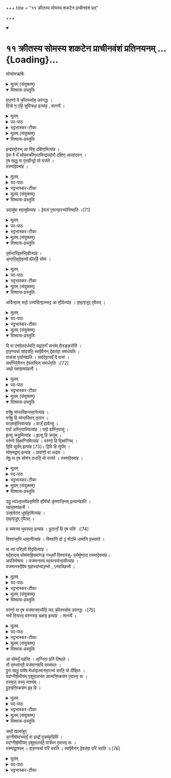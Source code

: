 +++
title = "११ क्रीतस्य सोमस्य शकटेन प्राचीनवंशं प्रत्"

+++
<div class="js_include" includetitle="true" newlevelforh1="1" unfilled url="/vedAH_yajuH/taittirIyam/sArasvata-vibhAgaH/saMhitA/sarva-prastutiH/6/1/11_krItasya_somasya_shakaTena_prAchInavaMshaM_prat">
<details open><summary><h1>११ क्रीतस्य सोमस्य शकटेन प्राचीनवंशं प्रतिनयनम् ...{Loading}...</h1></summary>

सोसोमऋषिः

<details><summary>मूलम् (संयुक्तम्)</summary>

वा॒रु॒णो वै क्री॒तस्सोम॒ उप॑नद्धो मि॒त्रो न॒ एहि॒ सुमि॑त्रधा॒ इत्या॑ह॒ शान्त्या॒
</details>

<details open><summary>विश्वास-प्रस्तुतिः</summary>

वा॒रु॒णो वै क्री॒तस्सोम॒ उप॑नद्धः ।  
मि॒त्रो न॒ एहि॒ सुमि॑त्रधा॒ इत्या॑ह॒ ,
शान्त्यै॑ ।
</details>

<details><summary>मूलम्</summary>

वा॒रु॒णो वै क्री॒तस्सोम॒ उप॑नद्धः ।  
मि॒त्रो न॒ एहि॒ सुमि॑त्रधा॒ इत्या॑ह॒ ,
शान्त्यै॑ ।
</details>

<details><summary>पद-पाठः</summary>

वा॒रु॒णः । वै । क्री॒तः । सोमः॑ । उप॑नद्ध॒ इत्युप॑-न॒द्धः॒ ।   
मि॒त्रः । नः॒ । एति॑ । इ॒हि॒ । सुमि॑त्रधा॒ इति॒ सुमि॑त्र-धाः॒ । इति॑ । आ॒ह॒ ।  
शान्त्यै॑ । 
</details>

<details><summary>भट्टभास्कर-टीका</summary>

1वरुण इत्यादि ॥ यदा सोमः क्रीतः उपनद्धो बद्धो भवति तदा एनं वरुणो गृह्णाति तस्मात्तदाऽसौ वारुणः, वरुणस्यायं वारुणः । 'गतिरनन्तरः' इति गतेः प्रकृतिस्वरत्वम् । तस्मान्मित्रो भूत्वाऽस्मानेहि आगच्छेति वचनं तस्य शान्त्यै भवति ॥
</details>

<details><summary>मूलम् (संयुक्तम्)</summary>

इन्द्र॑स्यो॒रुमा वि॑श॒ दक्षि॑ण॒मित्या॑ह दे॒वा वै यँ सोम॒मक्री॑ण॒न्तमिन्द्र॑स्यो॒रौ दक्षि॑ण॒ आसा॑दयन्ने॒ष खलु॒ वा ए॒तर्हीन्द्रो॒ यो यज॑ते॒ तस्मा॑दे॒वमा॒ह
</details>

<details open><summary>विश्वास-प्रस्तुतिः</summary>

इन्द्र॑स्यो॒रुम् आ वि॑श॒ दक्षि॑ण॒मित्या॑ह ।  
दे॒वा वै यँ सोम॒मक्री॑ण॒न्तमिन्द्र॑स्यो॒रौ दक्षि॑ण॒ आसा॑दयन् ।  
ए॒ष खलु॒ वा ए॒तर्हीन्द्रो॒ यो यज॑ते ।  
तस्मा॑दे॒वमा॑ह ।
</details>

<details><summary>मूलम्</summary>

इन्द्र॑स्यो॒रुम् आ वि॑श॒ दक्षि॑ण॒मित्या॑ह ।  
दे॒वा वै यँ सोम॒मक्री॑ण॒न्तमिन्द्र॑स्यो॒रौ दक्षि॑ण॒ आसा॑दयन् ।  
ए॒ष खलु॒ वा ए॒तर्हीन्द्रो॒ यो यज॑ते ।  
तस्मा॑दे॒वमा॑ह ।
</details>

<details><summary>पद-पाठः</summary>

इन्द्र॑स्य । ऊ॒रुम् । एति॑ । वि॒श॒ । दक्षि॑णम् । इति॑ । आ॒ह॒ ।   
दे॒वाः । वै । यम् । सोम॑म् । अक्री॑णन् । तम् । इन्द्र॑स्य । ऊ॒रौ । दक्षि॑णे । एति॑ । अ॒सा॒द॒य॒न् ।   
ए॒षः । खलु॑ । वै । ए॒तर्‌हि॑ । इन्द्रः॑ । यः । यज॑ते ।   
तस्मा॑त् । ए॒वम् । आ॒ह॒ । 
</details>

<details><summary>भट्टभास्कर-टीका</summary>

2इन्द्रस्योरुमित्यादि ॥ देवास्सोमं क्रीत्वा इन्द्रस्य दक्षिणे ऊरावासादयन् । अस्मिंश्च काले अयमिन्द्रः यो यजते । तस्मात् 'इन्द्रस्योरुमाविश' इति मन्त्रमाह । 'इदमोर्हिल्' 'एतेतौ रथोः' इत्येतादेशः ॥
</details>

<details><summary>मूलम् (संयुक्तम्)</summary>

उदायु॑षा स्वा॒युषेत्या॑ह दे॒वता॑ ए॒वान्वा॒रभ्योत् [71]  
ति॒ष्ठ॒त्य्
</details>

<details open><summary>विश्वास-प्रस्तुतिः</summary>

उदायु॑षा स्वा॒युषेत्या॑ह ।
दे॒वता॑ ए॒वान्वा॒रभ्योत्तिष्ठति ।[71]
</details>

<details><summary>मूलम्</summary>

उदायु॑षा स्वा॒युषेत्या॑ह ।
दे॒वता॑ ए॒वान्वा॒रभ्योत्तिष्ठति ।[71]
</details>

<details><summary>पद-पाठः</summary>

उदिति॑ । आयु॑षा । स्वा॒युषेति॑ सु-आ॒युषा॑ । इति॑ । आ॒ह॒ ।   

दे॒वताः॑ । ए॒व । अ॒न्वा॒रभ्येत्य॑नु-आ॒रभ्य॑ । उदिति॑ । [71]  ति॒ष्ठ॒ति॒ । 
</details>

<details><summary>भट्टभास्कर-टीका</summary>

3उदायुषेति ॥ यस्मात् 'अमृताननु' इत्यस्मिन् मन्त्रे उच्यते तस्माद्देवता अन्वारभ्यावष्टभ्योत्तिष्ठति ॥
</details>

<details><summary>मूलम् (संयुक्तम्)</summary>

उ॒र्व॑न्तरि॑क्ष॒मन्वि॒हीत्या॑हान्तरिक्षदेव॒त्यो ३॒॑ ह्ये॑तर्हि॒ सोमो
</details>

<details open><summary>विश्वास-प्रस्तुतिः</summary>

उ॒र्व॑न्तरि॑क्ष॒मन्वि॒हीत्या॑ह ।  
अ॒न्त॒रि॒क्ष॒दे॒व॒त्यो॑  ह्ये॑तर्हि॒ सोमः॑ ।
</details>

<details><summary>मूलम्</summary>

उ॒र्व॑न्तरि॑क्ष॒मन्वि॒हीत्या॑ह ।  
अ॒न्त॒रि॒क्ष॒दे॒व॒त्यो॑  ह्ये॑तर्हि॒ सोमः॑ ।
</details>

<details><summary>पद-पाठः</summary>

उ॒रु । अ॒न्तरि॑क्षम् । अन्विति॑ । इ॒हि॒ । इति॑ । आ॒ह॒ ।  
अ॒न्त॒रि॒क्ष॒दे॒व॒त्य॑ इत्य॑न्तरिक्ष-दे॒व॒त्यः॑ । हि । ए॒तर्‌हि॑ । सोमः॑ । 
</details>

<details><summary>भट्टभास्कर-टीका</summary>

4उर्वन्तरिक्षमिति ॥ यदाऽन्तरिक्षेण सोमे इच्छति [मो गच्छति] अस्मिन् कालेऽयमन्तरिक्षदैवत्यः । तस्मादात्मीयानां देवानां अन्तरिक्षं विस्तीर्णमन्विहि अनुगच्छेति मन्त्राभिप्राय इत्यर्थः । 'देवतान्तात्तादर्थ्ये यत्', 'तित्स्वरितम्' इति स्वरितत्वम्, 'उदात्तस्वरितयोर्यणः', इति हिशब्दात्पर एकारस्स्वर्यते ॥
</details>

<details><summary>मूलम् (संयुक्तम्)</summary>

ऽदि॑त्या॒स्सदो॒ऽस्यदि॑त्या॒स्सद॒ आ सी॒देत्या॑ह यथाय॒जुरे॒वैतद्
</details>

<details open><summary>विश्वास-प्रस्तुतिः</summary>

अदि॑त्या॒स् सदो॒ ऽस्यदि॑त्या॒स्सद॒ आ सी॒देत्या॑ह ।
य॒था॒य॒जुर् ए॒वैतत् ।
</details>

<details><summary>मूलम्</summary>

अदि॑त्या॒स् सदो॒ ऽस्यदि॑त्या॒स्सद॒ आ सी॒देत्या॑ह ।
य॒था॒य॒जुर् ए॒वैतत् ।
</details>

<details><summary>पद-पाठः</summary>

अदि॑त्याः । सदः॑ । अ॒सि॒ । अदि॑त्याः । सदः॑ । एति॑ । सी॒द॒ । इति॑ । आ॒ह॒ ।   
य॒था॒य॒जुरिति॑ यथा-य॒जुः । ए॒व । ए॒तत् । 
</details>

<details><summary>भट्टभास्कर-टीका</summary>

5अदित्यास्सद इत्यादि ॥ कृष्णाजिनस्यादित्यास्सदनतुल्यत्वात् यजुर्यथा वदति तथैवैतदित्यर्थः ॥
</details>

<details><summary>मूलम् (संयुक्तम्)</summary>

वि वा ए॑नमे॒तद॑र्धयति॒ यद्वा॑रु॒णँ सन्त॑म्मै॒त्रङ्क॒रोति॑ वारु॒ण्यर्चा सा॑दयति॒ स्वयै॒वैन॑न्दे॒वत॑या॒ सम॑र्धयति॒ वास॑सा प॒र्यान॑ह्यति सर्वदेव॒त्यव्ँ॑ वै वास॒स्सर्वा॑भिरे॒व [72]  
ए॒न॒न्दे॒वता॑भि॒स्सम॑र्धय॒त्यथो॒ रक्ष॑सा॒मप॑हत्यै॒
</details>

<details open><summary>विश्वास-प्रस्तुतिः</summary>

वि वा ए॑नमे॒तद॑र्धयति॒ यद्वा॑रु॒णँ सन्त॑म् मै॒त्रङ्क॒रोति॑ ।  
वा॒रु॒ण्यर्चा सा॑दयति॒ स्वयै॒वैन॑न् दे॒वत॑या॒ सम॑र्धयति ।  
वास॑सा प॒र्यान॑ह्यति । सर्वदेव॒त्यव्ँ॑ वै वासः॑ ।  
सर्वा॑भिरे॒वैनन् दे॒वता॑भि॒स् सम॑र्धय॒ति ।[72]  
अथो॒ रक्ष॑सा॒मप॑हत्यै ।
</details>

<details><summary>मूलम्</summary>

वि वा ए॑नमे॒तद॑र्धयति॒ यद्वा॑रु॒णँ सन्त॑म् मै॒त्रङ्क॒रोति॑ ।  
वा॒रु॒ण्यर्चा सा॑दयति॒ स्वयै॒वैन॑न् दे॒वत॑या॒ सम॑र्धयति ।  
वास॑सा प॒र्यान॑ह्यति ।  

सर्वदेव॒त्यव्ँ॑ वै वासः॑ ।  

सर्वा॑भिरे॒वैनन् दे॒वता॑भि॒स् सम॑र्धय॒ति ।[72]  
अथो॒ रक्ष॑सा॒मप॑हत्यै ।
</details>

<details><summary>पद-पाठः</summary>

वीति॑ । वै । ए॒न॒म् । ए॒तत् । अ॒र्ध॒य॒ति॒ । यत् । वा॒रु॒णम् । सन्त॑म् । मै॒त्रम् । क॒रोति॑ । 

वा॒रु॒ण्या । ऋ॒चा । एति॑ । सा॒द॒य॒ति॒ । स्वया॑ । ए॒व । ए॒न॒म् । दे॒वत॑या । समिति॑ । अ॒र्ध॒य॒ति॒ । 

वास॑सा । प॒र्यान॑ह्य॒तीति॑ परि-आन॑ह्यति । 

स॒र्व॒दे॒व॒त्य॑मिति॑ सर्व-दे॒व॒त्य॑म् । वै । वासः॑ ।   

सर्वा॑भिः । ए॒व । [72]  ए॒न॒म् । दे॒वता॑भिः । समिति॑ । अ॒र्ध॒य॒ति॒ ।   

अथो॒ इति॑ । रक्ष॑साम् । अप॑हत्या॒ इत्यप॑-ह॒त्यै॒ ।  
</details>

<details><summary>भट्टभास्कर-टीका</summary>

6वि वा एनमिति ॥ एनं सोमं विवर्धयति वृद्धिं करोति खल्वेतत् यद्वारुणं सन्तं मैत्रं करोति 'मित्रो न एहि' इति मन्त्रेण मैत्रतामापादयति । वरुणपरित्यागेन व्यृद्धस्स्यात्, तस्माद्वारुण्यर्चा 'वरुणोसि धृतव्रतः' इत्यनया आसादयति । स्वयैवैनं देवतया अप्रच्युतया एनं समर्धयति । वाससा पर्यानह्यति सर्वतो बध्नाति सोममिति विधिः । सर्वदेवत्यमित्यादि । गतम् । अथो अपिच रक्षसामपहत्यै भवति अपहननाय संपद्यते, सोमस्य हन्तुमशक्यत्वात् । 'तादौ च ' इति गतेः प्रकृतिस्वरत्वम् ॥
</details>

<details><summary>मूलम् (संयुक्तम्)</summary>

वने॑षु॒ व्य॑न्तरि॑क्षन्तता॒नेत्या॑ह॒ वने॑षु॒ हि व्य॑न्तरि॑क्षन्त॒तान॒ वाज॒मर्व॒त्स्वित्या॑ह॒ वाजँ॒ ह्यर्व॑त्सु॒ पयो॑ अघ्नि॒यास्वित्या॑ह॒ पयो॒ ह्य॑घ्नि॒यासु॑ हृ॒त्सु क्रतु॒मित्या॑ह हृ॒त्सु हि क्रतुव्ँ॒वरु॑णो वि॒क्ष्व॑ग्निमित्या॑ह॒ वरु॑णो॒ हि वि॒क्ष्व॑ग्निन्दि॒वि सूर्य॑म् [73]  
इत्या॑ह दि॒वि हि सूर्यँ॒ सोम॒मद्रा॒वित्या॑ह॒ ग्रावा॑णो॒ वा अद्र॑य॒स्तेषु॒ वा ए॒ष सोम॑न्दधाति॒ यो यज॑ते॒ तस्मा॑दे॒वमा॒ह
</details>

<details open><summary>विश्वास-प्रस्तुतिः</summary>

वने॑षु॒ व्य॑न्तरि॑क्षन्तता॒नेत्या॑ह ।  
वने॑षु॒ हि व्य॑न्तरि॑क्षन् त॒तान ।  
वाज॒मर्व॒त्स्वित्या॑ह । वाजँ॒ ह्यर्व॑त्सु॑ ।  
पयो॑ अघ्नि॒यास्वित्या॑ह । पयो॒ ह्य॑घ्नि॒यासु॑ ।  
हृ॒त्सु क्रतु॒मित्या॑ह । हृ॒त्सु हि क्रतु॑म् ।  
वरु॑णो वि॒क्ष्व॑ग्निमित्या॑ह । वरु॑णो॒ हि वि॒क्ष्व॑ग्निम् ।  
दि॒वि सूर्य॑म् इत्या॑ह [73]। दि॒वि हि सूर्य॑म् ।  
सोम॒मद्रा॒व् इत्या॑ह । ग्रावा॑णो॒ वा अद्र॑यः ।  
तेषु॒ वा ए॒ष सोम॑न् दधाति॒ यो यज॑ते ।
तस्मा॑दे॒वमा॑ह ।
</details>

<details><summary>मूलम्</summary>

वने॑षु॒ व्य॑न्तरि॑क्षन्तता॒नेत्या॑ह ।  
वने॑षु॒ हि व्य॑न्तरि॑क्षन् त॒तान ।  
वाज॒मर्व॒त्स्वित्या॑ह । वाजँ॒ ह्यर्व॑त्सु॑ ।  
पयो॑ अघ्नि॒यास्वित्या॑ह । पयो॒ ह्य॑घ्नि॒यासु॑ ।  
हृ॒त्सु क्रतु॒मित्या॑ह । हृ॒त्सु हि क्रतु॑म् ।  
वरु॑णो वि॒क्ष्व॑ग्निमित्या॑ह । वरु॑णो॒ हि वि॒क्ष्व॑ग्निम् ।  
दि॒वि सूर्य॑म् इत्या॑ह [73]। दि॒वि हि सूर्य॑म् ।  
सोम॒मद्रा॒व् इत्या॑ह । ग्रावा॑णो॒ वा अद्र॑यः ।  
तेषु॒ वा ए॒ष सोम॑न् दधाति॒ यो यज॑ते ।
तस्मा॑दे॒वमा॑ह ।
</details>

<details><summary>पद-पाठः</summary>

वने॑षु । वीति॑ । अ॒न्तरि॑क्षम् । त॒ता॒न॒ । इति॑ । आ॒ह॒ ।   
वने॑षु । हि । वीति॑ । अ॒न्तरि॑क्षम् । त॒तान॑ ।   
वाज॑म् । अर्व॒त्स्वित्यर्व॑त्-सु॒ । इति॑ । आ॒ह॒ ।  
वाज॑म् । हि । अर्व॒त्स्वित्यर्व॑त्-सु॒ ।  
पयः॑ । अ॒घ्नि॒यासु॑ । इति॑ । आ॒ह॒ ।  
पयः॑ । हि । अ॒घ्नि॒यासु॑ ।  
हृ॒त्स्विति॑ हृत्-सु । क्रतु॑म् । इति॑ । आ॒ह॒ ।  
हृ॒त्स्विति॑ हृत्-सु । हि । क्रतु॑म् । वरु॑णः । वि॒क्षु । अ॒ग्निम् । इति॑ । आ॒ह॒ ।  
वरु॑णः । हि । वि॒क्षु । अ॒ग्निम् ।  
दि॒वि । सूर्य॑म् । [73] इति॑ । आ॒ह॒ ।  
दि॒वि । हि । सूर्य॑म् ।  
सोम॑म् । अद्रौ॑ । इति॑ । आ॒ह॒ ।  
ग्रावा॑णः । वै । अद्र॑यः ।  
तेषु॑ । वै । ए॒षः । सोम॑म् । द॒धा॒ति॒ । यः । यज॑ते ।  
तस्मा॑त् । ए॒वम् । आ॒ह॒ ।  
</details>

<details><summary>भट्टभास्कर-टीका</summary>

7वनेष्विति ॥ यस्माद्वनेपु वृक्षेषु वा अन्तरिक्षं विततान विविधं स्थापितवान् तस्मादेवमाह । वाजं गतिं वेगं वा । यस्मादर्वत्सु अश्वेषु विततानेत्येव । यागद्वारेण सर्वाऽपीयं व्यवस्था । पयः क्षीरादिकं अघ्नियासु गोषु विततान । हृत्सु क्रतुं ज्ञानं विततान । वरुणः विश्वस्य वारयिता । विश्वेन त्वावृतो देवो व्यवस्थाः सर्वा एताः कृतवानिति । विक्षु मनुष्येषु अग्निं वैश्वानरं विततान । दिवि अन्तरिक्षे सूर्यमदधात् दधाति धारयति यागद्वारेणैव । दिव्येव हि सूर्यं दधाति । सोममित्यादि । ग्रावाणो वा अद्रयस्तेपु वा एष सोमं दधाति स्थापयति यो यजते । तस्मात्सोममद्रावदधादित्याह । ग्राव्णां पर्वतत्वमध्यारोप्यैवमाहेति ॥
</details>

<details><summary>मूलम् (संयुक्तम्)</summary>

उदु॒ त्यञ्जा॒तवे॑दस॒मिति॑ सौ॒र्यर्चा कृ॑ष्णाजि॒नम्प्र॒त्यान॑ह्यति॒ रक्ष॑सा॒मप॑हत्या॒ उस्रा॒वेत॑न्धूर्षाहा॒वित्या॑ह यथाय॒जुरे॒वैतत्प्र च्य॑वस्व भुवस्पत॒ इत्या॑ह भू॒तानाँ॒ हि [74]  
ए॒ष पति॒र्विश्वा॑न्य॒भि धामा॒नीत्या॑ह॒ विश्वा॑नि॒ ह्ये ३॒॑ षो॑ऽभि धामा॑नि प्र॒च्यव॑ते॒ मा त्वा॑ परिप॒री वि॑द॒दित्या॑ह॒ यदे॒वादस्सोम॑माह्रि॒यमा॑णङ्गन्ध॒र्वो वि॒श्वाव॑सुᳶ प॒र्यमु॑ष्णा॒त्तस्मा॑दे॒वमा॒हाप॑रिमोषाय॒ यज॑मानस्य स्व॒स्त्यय॑न्य॒सीत्या॑ह॒ यज॑मानस्यै॒वैष य॒ज्ञस्या॑न्वार॒म्भोऽन॑वच्छित्त्यै॒
</details>

<details open><summary>विश्वास-प्रस्तुतिः</summary>

उदु॒ त्यञ्जा॒तवे॑दस॒मिति॑ सौ॒र्यर्चा कृ॑ष्णाजि॒नम् प्र॒त्यान॑ह्यति ।  
रक्ष॑सा॒मप॑हत्यै ।  
उस्रा॒वेत॑न् धूर्षाहा॒वित्या॑ह ।  
य॒था॒य॒जु॒र् ए॒वैतत् ।  

प्र च्य॑वस्व भुवस्पत॒ इत्या॑ह ।
भू॒तानाँ॒ हि ए॒ष पतिः॑ ।[74]  

विश्वा॑न्य॒भि धामा॒नीत्या॑ह ।
विश्वा॑नि॒ ह्ये ३॒॑ षो॑ऽभि धामा॑नि प्र॒च्यव॑ते ।  

मा त्वा॑ परिप॒री वि॑द॒दित्या॑ह ।  
यदे॒वादस् सोम॑माह्रि॒यमा॑णङ् गन्ध॒र्वो वि॒श्वाव॑सुᳶ प॒र्यमु॑ष्णा॒त् तस्मा॑दे॒वमा॑ह।  
अप॑रिमोषाय ।
यज॑मानस्य स्व॒स्त्यय॑न्य॒सीत्या॑ह ।  
यज॑मानस्यै॒वैष य॒ज्ञस्या॑न्वार॒म्भो , ऽन॑वच्छित्त्यै ।
</details>

<details><summary>मूलम्</summary>

उदु॒ त्यञ्जा॒तवे॑दस॒मिति॑ सौ॒र्यर्चा कृ॑ष्णाजि॒नम् प्र॒त्यान॑ह्यति ।  
रक्ष॑सा॒मप॑हत्यै ।  
उस्रा॒वेत॑न् धूर्षाहा॒वित्या॑ह ।  
य॒था॒य॒जु॒र् ए॒वैतत् ।  

प्र च्य॑वस्व भुवस्पत॒ इत्या॑ह ।
भू॒तानाँ॒ हि ए॒ष पतिः॑ ।[74]  

विश्वा॑न्य॒भि धामा॒नीत्या॑ह ।
विश्वा॑नि॒ ह्ये ३॒॑ षो॑ऽभि धामा॑नि प्र॒च्यव॑ते ।  

मा त्वा॑ परिप॒री वि॑द॒दित्या॑ह ।  
यदे॒वादस् सोम॑माह्रि॒यमा॑णङ् गन्ध॒र्वो वि॒श्वाव॑सुᳶ प॒र्यमु॑ष्णा॒त् तस्मा॑दे॒वमा॑ह।  
अप॑रिमोषाय ।
यज॑मानस्य स्व॒स्त्यय॑न्य॒सीत्या॑ह ।  
यज॑मानस्यै॒वैष य॒ज्ञस्या॑न्वार॒म्भो , ऽन॑वच्छित्त्यै ।
</details>

<details><summary>पद-पाठः</summary>

उदिति॑ । उ॒ । त्यम् । जा॒तवे॑दस॒मिति॑ जा॒त-वे॒द॒स॒म् । इति॑ । सौ॒र्या । ऋ॒चा । कृ॒ष्णा॒जि॒नमिति॑ कृष्ण-अ॒जि॒नम् । प्र॒त्यान॑ह्य॒तीति॑ प्रति-आन॑ह्यति ।   
रक्ष॑साम् । अप॑हत्या॒ इत्यप॑-ह॒त्यै॒ ।   

उस्रौ॑ । एति॑ । इ॒त॒म् । धू॒र्‌षा॒हा॒विति॑ धूः-सा॒हौ॒ । इति॑ । आ॒ह॒ ।  
य॒था॒य॒जुरिति॑ यथा-य॒जुः । ए॒व । ए॒तत् । 

प्रेति॑ । च्य॒व॒स्व॒ । भु॒वः॒ । प॒ते॒ । इति॑ । आ॒ह॒ ।   
भू॒ताना॑म् । हि । [74]  ए॒षः । पतिः॑ ।  

विश्वा॑नि । अ॒भीति॑ । धामा॑नि । इति॑ । आ॒ह॒ ।  
विश्वा॑नि । हि । ए॒षः । अ॒भीति॑ । धामा॑नि । प्र॒च्यव॑त॒ इति॑ प्र-च्यव॑ते ।   

मा । त्वा॒ । प॒रि॒प॒रीति॑ परि-प॒री । वि॒द॒त् । इति॑ । आ॒ह॒ ।   
यत् । ए॒व । अ॒दः । सोम॑म् । आ॒ह्रि॒यमा॑ण॒मित्या॑-ह्रि॒यमा॑णम् । ग॒न्ध॒र्वः । वि॒श्वाव॑सु॒रिति॑ वि॒श्व-व॒सुः॒ । प॒र्यमु॑ष्णा॒दिति॑ परि-अमु॑ष्णात् । तस्मा॑त् । ए॒वम् । आ॒ह॒ ।  

अप॑रिमोषा॒येत्यप॑रि-मो॒षा॒य॒ ।   

यज॑मानस्य । स्व॒स्त्यय॒नीति॑ स्वस्ति-अय॑नी । अ॒सि॒ । इति॑ । आ॒ह॒ ।   
यज॑मानस्य । ए॒व । ए॒षः । य॒ज्ञस्य॑ । अ॒न्वा॒र॒म्भ इत्य॑नु-आ॒र॒म्भः । अन॑वच्छित्त्या॒ इत्यन॑व-छि॒त्त्यै॒ । 
</details>

<details><summary>भट्टभास्कर-टीका</summary>

8उदु त्यमिति प्रत्यानह्यति प्रतिबद्धद्वारं सर्वतो बध्नातीति मन्त्रविधिः । उस्रावेतमित्यादियुग्यानयोजनमन्त्रेषु धूर्षाहावित्यादिगुणकथनम् । यथा यजुर्वदति तथा वेदितव्यम् । प्र च्यवस्वेति । भूतानामिति भुव इत्यस्यार्थमाचष्टे । यद्विश्वानि धामानि स्थानानि तेजांसि अभि प्रच्यवते आभिमुख्येन गन्तुमेष प्रारभते तस्मादेवमाह - मा त्वेति । यस्माद्विश्वावसुर्नाम गन्धर्वः परितस्सर्वतः आवृत्य सोमममुष्माल्लोकाद्गायत्र्या आह्रियमाणमपाहरत् तस्मात्परि मा विदत् पथि पर्यवस्थाता चोरो विश्वावसुर्मा विदत् मा लब्ध, मा गन्धर्वो विश्वावसुः आदधत् आत्मसात्कुर्यादिति च मन्त्रे आह । अदश्शब्दात्परस्याः पञ्चम्याः 'सुपां सुलुक्' इति लुक् । यद्वा - पर्यमुष्णादिति यददः यदिदं कारणं तस्मादेवमाह । तस्मादपरिमोषाय एतद्वचनं भवति यजमानस्येति । एष हि यजमानस्य यज्ञस्यान्वारम्भः यजमानो यज्ञमन्वारभते स्मृशत्येतद्वचनेन । तस्मादेतद्वचनं अनवच्छित्यै अप्रच्युत्यै भवति यजमानस्य । स्वस्ति अविघ्नेन अयनं प्राप्नोति यज्ञस्य स्वस्त्ययनं तद्वान् सोमः तत्कारिका असीति ॥
</details>

<details><summary>मूलम् (संयुक्तम्)</summary>

वरु॑णो॒ वा ए॒ष यज॑मानम॒भ्यैति॒ यत् [75]  
क्री॒तस्सोम॒ उप॑नद्धो॒ नमो॑ मि॒त्रस्य॒ वरु॑णस्य॒ चक्ष॑स॒ इत्या॑ह॒ शान्त्या॒
</details>

<details open><summary>विश्वास-प्रस्तुतिः</summary>

वरु॑णो॒ वा ए॒ष यज॑मानम॒भ्यैति॒ यत् क्री॒तस्सोम॒ उप॑नद्धः ।[75]   
नमो॑ मि॒त्रस्य॒ वरु॑णस्य॒ चक्ष॑स॒ इत्या॑ह । शान्त्यै॑ ।  
</details>

<details><summary>मूलम्</summary>

वरु॑णो॒ वा ए॒ष यज॑मानम॒भ्यैति॒ यत् क्री॒तस्सोम॒ उप॑नद्धः ।[75]   
नमो॑ मि॒त्रस्य॒ वरु॑णस्य॒ चक्ष॑स॒ इत्या॑ह । शान्त्यै॑ ।  
</details>

<details><summary>पद-पाठः</summary>

वरु॑णः । वै । ए॒षः । यज॑मानम् । अ॒भि । एति॑ । ए॒ति॒ । यत् । [75]  क्री॒तः । सोमः॑ । उप॑नद्ध॒ इत्युप॑-न॒द्धः॒ ।  
नमः॑ । मि॒त्रस्य॑ । वरु॑णस्य । चक्ष॑से । इति॑ । आ॒ह॒ ।   
शान्त्यै॑ । 
</details>

<details><summary>भट्टभास्कर-टीका</summary>

9वरुणो वा इत्यादि ॥ योयं क्रीत उपनद्धश्च सोमः एषः वरुणः यजमानमभ्येति अभिगमनि वित्तमुक्तम् तथा हरणात् वरुण इवायं स्यात् । ततश्च यजमानो वरुणगृहीतो भवेत्, तस्मात् 'नमो मित्रस्य' इति वचनं शान्त्यै भवति मित्रत्ववचनेन बोधिते ॥
</details>

<details><summary>मूलम् (संयुक्तम्)</summary>

आ सोमव्ँ॒वह॑न्त्य॒ग्निना॒ प्रति॑ तिष्ठते॒ तौ स॒म्भव॑न्तौ॒ यज॑मानम॒भि सम्भ॑वतᳶ पु॒रा खलु॒ वावैष मेधा॑या॒त्मान॑मा॒रभ्य॑ चरति॒ यो दी॑क्षि॒तो यद॑ग्नीषो॒मीय॑म्प॒शुमा॒लभ॑त आत्मनि॒ष्क्रय॑ण ए॒वास्य॒ स तस्मा॒त्तस्य॒ नाश्य॑म्पुरुषनि॒ष्क्रय॑ण इव॒ ह्य्
</details>

<details open><summary>विश्वास-प्रस्तुतिः</summary>

आ सोमव्ँ॒ वह॑न्ति ।
अ॒ग्निना॒ प्रति॑ तिष्ठते ।  
तौ स॒म्भव॑न्तौ॒ यज॑मानम॒भि सम्भ॑वतः ।  
पु॒रा खलु॒ वावैष मेधा॑या॒त्मान॑मा॒रभ्य॑ चरति॒ यो दी॑क्षि॒तः ।   
यद॑ग्नीषो॒मीय॑म् प॒शुमा॒लभ॑त आत्मनि॒ष्क्रय॑ण ए॒वास्य॒ सः ।  
तस्मा॒त् तस्य॒ नाश्य॑म् ।  
पु॒रु॒ष॒नि॒ष्क्रय॑ण इव॒ हि ।
</details>

<details><summary>मूलम्</summary>

आ सोमव्ँ॒ वह॑न्ति ।
अ॒ग्निना॒ प्रति॑ तिष्ठते ।  
तौ स॒म्भव॑न्तौ॒ यज॑मानम॒भि सम्भ॑वतः ।  
पु॒रा खलु॒ वावैष मेधा॑या॒त्मान॑मा॒रभ्य॑ चरति॒ यो दी॑क्षि॒तः ।   
यद॑ग्नीषो॒मीय॑म् प॒शुमा॒लभ॑त आत्मनि॒ष्क्रय॑ण ए॒वास्य॒ सः ।  
तस्मा॒त् तस्य॒ नाश्य॑म् ।  
पु॒रु॒ष॒नि॒ष्क्रय॑ण इव॒ हि ।
</details>

<details><summary>पद-पाठः</summary>

एति॑ । सोम॑म् । वह॑न्ति ।   
अ॒ग्निना॑ । प्रतीति॑ । ति॒ष्ठ॒ते॒ ।   
तौ । स॒म्भव॑न्ता॒विति॑ सम्-भव॑न्तौ । यज॑मानम् । अ॒भि । समिति॑ । भ॒व॒तः॒ ।   
पु॒रा । खलु॑ । वाव । ए॒षः । मेधा॑य । आ॒त्मान॑म् । आ॒रभ्येत्या॑-रभ्य॑ । च॒र॒ति॒ । यः । दी॒क्षि॒तः ।   
यत् । अ॒ग्नी॒षो॒मीय॒मित्य॑ग्नी-सो॒मीय॑म् । प॒शुम् । आ॒लभ॑त॒ इत्या॑-लभ॑ते । आ॒त्म॒नि॒ष्क्रय॑ण॒ इत्या॑त्म-नि॒ष्क्रय॑णः । ए॒व । अ॒स्य॒ । सः । 
तस्मा॑त् । तस्य॑ । न । आ॒श्य॑म् ।   
पु॒रु॒ष॒नि॒ष्क्रय॑ण॒ इति॑ पुरुष-नि॒ष्क्रय॑णः । इ॒व॒ । हि ।  
</details>

<details><summary>भट्टभास्कर-टीका</summary>

10अग्नीषोमीयं पशुं विधास्यन् आह - आ सोममित्यादि ॥ सोमं चानयन्ति आवहन्ति, अग्निना च प्रतितिष्ठते अग्निना च संगच्छति यजमानः । 'समवप्रविभ्यस्स्थः' इत्यात्मनेपदम् । 'चादिलोपे विभाषा' इति प्रथमा तिङ्विभक्तिर्न निहन्यते । ततश्च तौ सोमश्चाग्निश्च संभवन्तौ यजमानमभि यजमानमेव लक्षीकृत्य संभवतः यजमानमभिभवत एव सह तिष्ठतः । यद्वा - प्रमाणानतिरेकस्संभवः । यजमानमभितो व्याप्य तिष्ठतः । किञ्च - पुरा खलु दीक्षाकाल एव एष मेघाय यज्ञार्थं आत्मानमारभ्य आलभ्य नियुज्य आत्मानं दत्वा चरति यो दीक्षितः स्रुक्स्थानीयः परार्थे वर्तते । तस्मादग्नीषोमीयं पशुमालभते तस्यात्मनिष्क्रयणे भवत्येव । आत्मा निष्क्रीयते येन यथोक्तलक्षणाच्चरितादिति करणे ल्युट् । अग्नीषोमौ देवते अस्येति 'द्यावापृथिवी' इत्यादिना छः । अन्यस्त्वाह - तौ संभवन्तौ यजमानमभिसंवभत इत्युक्तम् । तस्माद्यजमानमभिसंभवतः । पुरा खल्वित्यादि । पूर्वं खलु यजमानः मेधायात्मानमालभ्य वर्तते, तस्मादिदमेव कृतं भवति भवत इति ताभ्यामात्मा निष्क्रीयते अग्नीषोमीयपशुनेत्यादि । तस्मादेव कारणात् तस्य पशोस्संबन्धीडादिकमन्नाद्यं न भक्ष्यम् । कस्मादित्याह - पुरुषनिष्क्रयण इव हीति । यस्मादेव पुरुषनिष्क्रयण इव भवति । पुरुषो निष्क्रीयते येन स पुरुषसंमितो भवति तस्य भक्षणं पुरुषस्येव भक्षणं भवति । तस्मान्नाश्यम् । पूर्ववत्करणे ल्युट् ॥
</details>

<details><summary>मूलम् (संयुक्तम्)</summary>

अथो॒ खल्वा॑हुर॒ग्नीषोमा॑भ्याव्ँ॒वा इन्द्रो॑ वृ॒त्रम॑ह॒न्निति॒ यद॑ग्नीषो॒मीय॑म्प॒शुमा॒लभ॑ते॒ वार्त्र॑घ्न ए॒वास्य॒ स तस्मा॑द्वा॒श्यव्ँ॑वारु॒ण्यर्चा परि॑ चरति॒ स्वयै॒वैन॑न्दे॒वत॑या॒ परि॑ चरति ॥ [76]  
</details>

<details open><summary>विश्वास-प्रस्तुतिः</summary>

अथो॒ खल्वा॑हुर्  
अ॒ग्नीषोमा॑भ्याव्ँ॒ वा इन्द्रो॑ वृ॒त्रम॑ह॒न्निति॑ ।  
यद॑ग्नीषो॒मीय॑म् प॒शुमा॒लभ॑ते॒ वार्त्र॑घ्न ए॒वास्य॒ सः ।  
तस्मा॑द्वा॒श्यम् ।
वा॒रु॒ण्यर्चा परि॑ चरति ।
स्वयै॒वैन॑न् दे॒वत॑या॒ परि॑ चरति ॥ [76]  
</details>

<details><summary>मूलम्</summary>

अथो॒ खल्वा॑हुर्  
अ॒ग्नीषोमा॑भ्याव्ँ॒ वा इन्द्रो॑ वृ॒त्रम॑ह॒न्निति॑ ।  
यद॑ग्नीषो॒मीय॑म् प॒शुमा॒लभ॑ते॒ वार्त्र॑घ्न ए॒वास्य॒ सः ।  
तस्मा॑द्वा॒श्यम् ।
वा॒रु॒ण्यर्चा परि॑ चरति ।
स्वयै॒वैन॑न् दे॒वत॑या॒ परि॑ चरति ॥ [76]  
</details>

<details><summary>पद-पाठः</summary>

अथो॒ इति॑ । खलु॑ । आ॒हुः॒ ।   
अ॒ग्नीषोमा॑भ्या॒मित्य॒ग्नी-सोमा॑भ्याम् । वै । इन्द्रः॑ । वृ॒त्रम् । अ॒ह॒न् । इति॑ ।   
यत् । अ॒ग्नी॒षो॒मीय॒मित्य॑ग्नी-सो॒मीय॑म् । प॒शुम् । आ॒लभ॑त॒ इत्या॑-लभ॑ते । वार्त्र॑घ्न॒ इति॒ वार्त्र॑-घ्नः॒ । ए॒व । अ॒स्य॒ । सः ।   
तस्मा॑त् । उ॒ । आ॒श्य॑म् । 

वा॒रु॒ण्या । ऋ॒चा । परीति॑ । च॒र॒ति॒ । 
स्वया॑ । ए॒व । ए॒न॒म् । दे॒वत॑या । परीति॑ । च॒र॒ति॒ ॥ [76]  

</details>

<details><summary>भट्टभास्कर-टीका</summary>

11अथो इति ॥ अन्ये खलु पदार्थविदोन्यदाहुः । अग्नीषोमाभ्यामिन्द्रो वृत्रमहन् हतवान् । तस्मादग्रीषोमीयः पशुः वार्त्रघ्नः एवास्य यजमानस्य न तु पुरुषनिष्क्रयणः, तस्माद्वाश्यमेवेति । उशब्दोवधारणे । वृत्रस्य पापस्य हन्तुर्यजमानस्य संबन्धी वार्त्रघ्नः वृत्रहननार्थ एवेति यावत् । उपस्थानादिकमस्य करोति । अणन्तादपि 'यस्य' इति लोपे उदात्तनिवृत्तिस्वरेण 'उदात्तयणः' इति तृतीयाया उदात्तत्वम् । स्वयैव देवतया वरुणरूपयैनं परिचरति तस्या एवेदं परिचरणं भवतीति आत्मीयदेवताया एवेदं परिचरतीत्यर्थः । यद्वा - स्वया देवतया सहैनं परिचरति ॥

इति श्रीभट्टभास्कृरमिश्रविरचिते ज्ञानयज्ञाख्ये यजुर्वेदभाष्ये षष्ठकाण्डे प्रथमप्रश्ने एकादशानुवाकः ॥
समाप्तश्च प्रथमः प्रश्नः ॥  

</details>
</details>
</div>